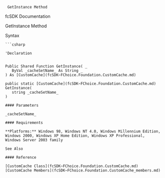 ﻿     GetInstance Method                                                   

fcSDK Documentation

GetInstance Method

Syntax

```vbnet
```csharp

'Declaration
 

Public Shared Function GetInstance( _
   ByVal _cacheSetName_ As String _
) As [CustomCache](fcSDK~FChoice.Foundation.CustomCache.md)

public static [CustomCache](fcSDK~FChoice.Foundation.CustomCache.md) GetInstance( 
   string _cacheSetName_
)

#### Parameters

_cacheSetName_

#### Requirements

**Platforms:** Windows 98, Windows NT 4.0, Windows Millennium Edition, Windows 2000, Windows XP Home Edition, Windows XP Professional, Windows Server 2003 family

See Also

#### Reference

[CustomCache Class](fcSDK~FChoice.Foundation.CustomCache.md)  
[CustomCache Members](fcSDK~FChoice.Foundation.CustomCache_members.md)